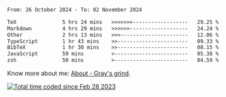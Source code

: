 <!--START_SECTION:waka-->

```txt
From: 26 October 2024 - To: 02 November 2024

TeX               5 hrs 24 mins   >>>>>>>------------------   29.25 %
Markdown          4 hrs 29 mins   >>>>>>-------------------   24.24 %
Other             2 hrs 13 mins   >>>----------------------   12.06 %
TypeScript        1 hr 43 mins    >>-----------------------   09.33 %
BibTeX            1 hr 30 mins    >>-----------------------   08.15 %
JavaScript        59 mins         >------------------------   05.38 %
zsh               50 mins         >------------------------   04.59 %
```

<!--END_SECTION:waka-->

<!-- [![grayxu's github stats](https://github-readme-stats.vercel.app/api?username=grayxu&count_private=true&show_icons=true)](https://github.com/grayxu) -->

Know more about me: [About - Gray's grind](https://www.grayxu.cn/).
<p align="left">
  <a href="https://wakatime.com/@c69eb31e-43a1-463f-8968-c3449e386f57"><img src="https://wakatime.com/badge/user/c69eb31e-43a1-463f-8968-c3449e386f57.svg" title="Total time coded since Feb 28 2023" /></a>
</p>

